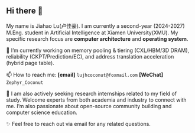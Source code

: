 ## Hi there 👋

My name is Jiahao Lu(卢佳豪). I am currently a second-year (2024-2027) M.Eng. student in Artificial Intelligence at Xiamen University(XMU). My specific research focus are **computer architecture** and **operating system**.

🔭 I’m currently working on memory pooling & tiering (CXL/HBM/3D DRAM), reliability (CKPT/Prediction/EC), ​​and address translation acceleration​​ (hybrid page table).

📫 How to reach me: **[email]** `lujhcoconut@foxmail.com`  **[WeChat]** `Zephyr_Coconut`

🤔 I am also actively seeking research internships related to my field of study. Welcome experts from both academia and industry to connect with me. I’m also passionate about open-source community building and computer science education.

✨ Feel free to reach out via email for any related questions.
<!--
**LujhCoconut/LujhCoconut** is a ✨ _special_ ✨ repository because its `README.md` (this file) appears on your GitHub profile.

Here are some ideas to get you started:

- 🔭 I’m currently working on ...
- 🌱 I’m currently learning ...
- 👯 I’m looking to collaborate on ...
- 🤔 I’m looking for help with ...
- 💬 Ask me about ...
- 📫 How to reach me: ...
- 😄 Pronouns: ...
- ⚡ Fun fact: ...
-->
